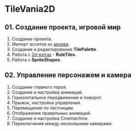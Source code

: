 # TileVania2D

## 01. Создание проекта, игровой мир
1. Создание проекта.
2. Импорт ассетов из [архива](https://drive.google.com/open?id=1LsitknO6WjWiJfPcGBG0VgxkmRpkHoUU).
3. Создание и редактирование __TilePalette__.
4. Работа с [2d-extras](https://github.com/Unity-Technologies/2d-extras) - __RuleTiles__.
5. Работа с __SpriteShapes__.

## 02. Управление персонажем и камера
1. Создание главного героя.
2. Создание и настройка анимаций.
3. Горизонтальное передвижение и поворот.
4. Прыжок, настройка управления.
5. Перемещение по лестницам.
6. Отображение правильных анимаций.
7. Создание и настройка Cinemachine.
8. Переключение между несколькими камерами.

